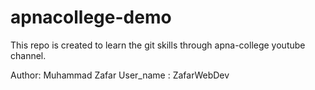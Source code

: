 # apnacollege-demo
This repo is created to learn the git skills through apna-college youtube channel.

Author: Muhammad Zafar
User_name : ZafarWebDev